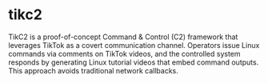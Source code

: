 # tikc2
TikC2 is a proof-of-concept Command &amp; Control (C2) framework that leverages TikTok as a covert communication channel. Operators issue Linux commands via comments on TikTok videos, and the controlled system responds by generating Linux tutorial videos that embed command outputs. This approach avoids traditional network callbacks.
